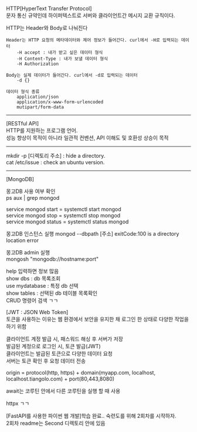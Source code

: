 HTTP[HyperText Transfer Protocol]  
문자 통신 규약인데 하이퍼텍스트로 서버와 클라이언트간 메시지 교환 규칙이다.  

HTTP는 Header와 Body로 나눠진다  

    Header는 HTTP 요청의 메타데이터와 제어 정보가 들어간다. curl에서 -H로 입력되는 데이터  
        -H accept : 내가 받고 싶은 데이터 형식  
        -H Content-Type : 내가 보낼 데이터 형식  
        -H Authorization  

    Body는 실제 데이터가 들어간다. curl에서 -d로 입력되는 데이터  
        -d {}

    데이터 형식 종류
        application/json  
        application/x-www-form-urlencoded  
        mutipart/form-data  

***

[RESTful API]  
HTTP를 지원하는 프로그램 언어.  
성능 향상이 목적이 아니라 일관적 컨벤션, API 이해도 및 호환성 상승이 목적  

***

mkdir -p [디렉토리 주소]  : hide a directory.  
cat /etc/issue : check an ubuntu version.  

***

[MongoDB]  

몽고DB 사용 여부 확인  
ps aux | grep mongod  

service mongod start   = systemctl start mongod  
service mongod stop    = systemctl stop mongod  
service mongod status  = systemctl status mongod  

몽고DB 인스턴스 실행
mongod --dbpath [주소]
exitCode:100 is a directory location error  

몽고DB admin 실행  
mongosh "mongodb://hostname:port"  

help 입력하면 정보 많음  
show dbs : db 목록조회  
use mydatabase : 특정 db 선택  
show tables : 선택된 db 테이블 목록확인  
CRUD 명령어 검색 ㄱㄱ  


[JWT : JSON Web Token]  
토큰을 사용하는 이유는 웹 환경에서 보안을 유지한 채 로그인 한 상태로 다양한 작업을 하기 위함  

클라이언트 계정 발급 시, 패스워드 해싱 후 서버가 저장  
발급된 계정으로 로그인 시, 토큰 발급(JWT)  
클라이언트는 발급된 토큰으로 다양한 데이터 요청  
서버는 토큰 확인 후 요청 데이터 전송  

origin =  protocol(http, https) + domain(myapp.com, localhost, localhost.tiangolo.com) + port(80,443,8080)  

await는 코루틴 안에서 다른 코루틴을 실행 할 때 사용  

httpx ㄱㄱ  

[FastAPI를 사용한 파이썬 웹 개발]학습 완료.. 숙련도를 위해 2회차를 시작하자.  
2회차 readme는 Second 디렉토리 안에 있음  

